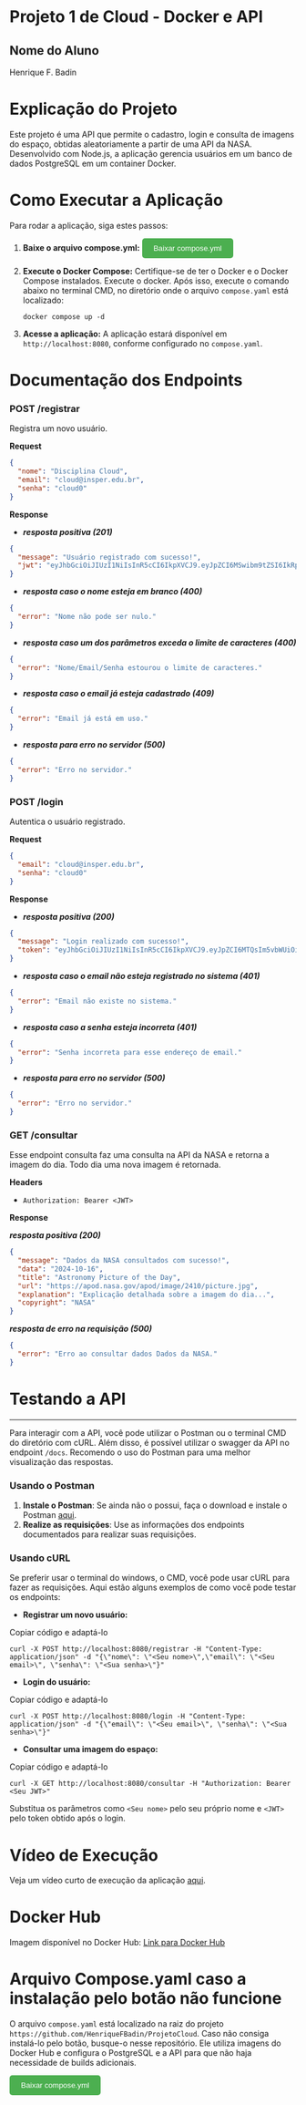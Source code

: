 # Projeto 1 de Cloud - Docker e API

## Nome do Aluno

Henrique F. Badin

# Explicação do Projeto

Este projeto é uma API que permite o cadastro, login e consulta de imagens do espaço, obtidas aleatoriamente a partir de uma API da NASA. Desenvolvido com Node.js, a aplicação gerencia usuários em um banco de dados PostgreSQL em um container Docker.

# Como Executar a Aplicação

Para rodar a aplicação, siga estes passos:

1. **Baixe o arquivo compose.yml:**
   <a href="https://raw.githubusercontent.com/HenriqueFBadin/ProjetoCloud/main/compose.yml" id="donwload">
   <button style="background-color: #4CAF50; color: white; padding: 10px 20px; border: none; border-radius: 5px; cursor: pointer;">
   Baixar compose.yml
   </button>
   </a>

<script>
document.getElementById('download').addEventListener('click', function(event) {
    event.preventDefault();
    const url = this.href;
    const fileName = 'compose.yml';

    fetch(url)
    .then(response => response.blob())
    .then(blob => {
        const link = document.createElement('a');
        link.href = window.URL.createObjectURL(blob);
        link.download = fileName;
        link.click();
    })
    .catch(() => alert('Erro'));
});
</script>

2. **Execute o Docker Compose:**
   Certifique-se de ter o Docker e o Docker Compose instalados. Execute o docker. Após isso, execute o comando abaixo no terminal CMD, no diretório onde o arquivo `compose.yaml` está localizado:
   ```
   docker compose up -d
   ```
3. **Acesse a aplicação:**
   A aplicação estará disponível em `http://localhost:8080`, conforme configurado no `compose.yaml`.

# Documentação dos Endpoints

### POST /registrar

Registra um novo usuário.

**Request**

```json
{
  "nome": "Disciplina Cloud",
  "email": "cloud@insper.edu.br",
  "senha": "cloud0"
}
```

**Response**

- **_resposta positiva (201)_**

```json
{
  "message": "Usuário registrado com sucesso!",
  "jwt": "eyJhbGciOiJIUzI1NiIsInR5cCI6IkpXVCJ9.eyJpZCI6MSwibm9tZSI6IkRpc2NpcGxpbmEgQ2xvdWQiLCJlbWFpbCI6ImNsb3VkQGluc3Blci5lZHUuYnIiLCJpYXQiOjE3MzA0MDg5MzgsImV4cCI6MTczMDQxMjUzOH0.fe5qVKSO5oaQY-U9iVfFR7oRteB2J_N51BAArC_PJRA"
}
```

- **_resposta caso o nome esteja em branco (400)_**

```json
{
  "error": "Nome não pode ser nulo."
}
```

- **_resposta caso um dos parâmetros exceda o limite de caracteres (400)_**

```json
{
  "error": "Nome/Email/Senha estourou o limite de caracteres."
}
```

- **_resposta caso o email já esteja cadastrado (409)_**

```json
{
  "error": "Email já está em uso."
}
```

- **_resposta para erro no servidor (500)_**

```json
{
  "error": "Erro no servidor."
}
```

### POST /login

Autentica o usuário registrado.

**Request**

```json
{
  "email": "cloud@insper.edu.br",
  "senha": "cloud0"
}
```

**Response**

- **_resposta positiva (200)_**

```json
{
  "message": "Login realizado com sucesso!",
  "token": "eyJhbGciOiJIUzI1NiIsInR5cCI6IkpXVCJ9.eyJpZCI6MTQsIm5vbWUiOiJDbG91ZCIsImVtYWlsIjoiY2xvdWQwQGdtYWlsLmNvbSIsImlhd(...)"
}
```

- **_resposta caso o email não esteja registrado no sistema (401)_**

```json
{
  "error": "Email não existe no sistema."
}
```

- **_resposta caso a senha esteja incorreta (401)_**

```json
{
  "error": "Senha incorreta para esse endereço de email."
}
```

- **_resposta para erro no servidor (500)_**

```json
{
  "error": "Erro no servidor."
}
```

### GET /consultar

Esse endpoint consulta faz uma consulta na API da NASA e retorna a imagem do dia. Todo dia uma nova imagem é retornada.

**Headers**

- `Authorization: Bearer <JWT>`

**Response**

_**resposta positiva (200)**_

```json
{
  "message": "Dados da NASA consultados com sucesso!",
  "data": "2024-10-16",
  "title": "Astronomy Picture of the Day",
  "url": "https://apod.nasa.gov/apod/image/2410/picture.jpg",
  "explanation": "Explicação detalhada sobre a imagem do dia...",
  "copyright": "NASA"
}
```

_**resposta de erro na requisição (500)**_

```json
{
  "error": "Erro ao consultar dados Dados da NASA."
}
```

# Testando a API

---

Para interagir com a API, você pode utilizar o Postman ou o terminal CMD do diretório com cURL. Além disso, é possível utilizar o swagger da API no endpoint `/docs`. Recomendo o uso do Postman para uma melhor visualização das respostas.

### Usando o Postman

1.  **Instale o Postman**: Se ainda não o possui, faça o download e instale o Postman [aqui](https://www.postman.com/downloads/).
2.  **Realize as requisições**: Use as informações dos endpoints documentados para realizar suas requisições.

### Usando cURL

Se preferir usar o terminal do windows, o CMD, você pode usar cURL para fazer as requisições. Aqui estão alguns exemplos de como você pode testar os endpoints:

- **Registrar um novo usuário:**

Copiar código e adaptá-lo

`curl -X POST http://localhost:8080/registrar -H "Content-Type: application/json" -d "{\"nome\": \"<Seu nome>\",\"email\": \"<Seu email>\", \"senha\": \"<Sua senha>\"}"`

- **Login do usuário:**

Copiar código e adaptá-lo

`curl -X POST http://localhost:8080/login -H "Content-Type: application/json" -d "{\"email\": \"<Seu email>\", \"senha\": \"<Sua senha>\"}"`

- **Consultar uma imagem do espaço:**

Copiar código e adaptá-lo

`curl -X GET http://localhost:8080/consultar -H "Authorization: Bearer <Seu JWT>"`

Substitua os parâmetros como `<Seu nome>` pelo seu próprio nome e `<JWT>` pelo token obtido após o login.

# Vídeo de Execução

Veja um vídeo curto de execução da aplicação [aqui](https://youtu.be/WbELbTJkU0w).

# Docker Hub

Imagem disponível no Docker Hub: [Link para Docker Hub](https://hub.docker.com/layers/henriquefb/henriquesproject/final-version/images/sha256-2bfee1ece6d4eebd63ee528b5e5696711f9e799889fb2e59f3d25316942f9153?context=repo)

# Arquivo Compose.yaml caso a instalação pelo botão não funcione

O arquivo `compose.yaml` está localizado na raiz do projeto `https://github.com/HenriqueFBadin/ProjetoCloud`. Caso não consiga instalá-lo pelo botão, busque-o nesse repositório. Ele utiliza imagens do Docker Hub e configura o PostgreSQL e a API para que não haja necessidade de builds adicionais.

<a href="https://raw.githubusercontent.com/HenriqueFBadin/ProjetoCloud/main/compose.yml" id="download">
   <button style="background-color: #4CAF50; color: white; padding: 10px 20px; border: none; border-radius: 5px; cursor: pointer;">
   Baixar compose.yml
   </button>
</a>

<script>
document.getElementById('download').addEventListener('click', function(event) {
    event.preventDefault();
    const url = this.href;
    const fileName = 'compose.yml';

    fetch(url)
    .then(response => response.blob())
    .then(blob => {
        const link = document.createElement('a');
        link.href = window.URL.createObjectURL(blob);
        link.download = fileName;
        link.click();
    })
    .catch(() => alert('Erro'));
});
</script>
